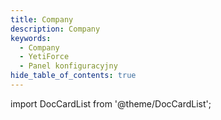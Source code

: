 ```yaml
---
title: Company
description: Company
keywords:
  - Company
  - YetiForce
  - Panel konfiguracyjny
hide_table_of_contents: true
---
```


import DocCardList from '@theme/DocCardList';

<DocCardList />
